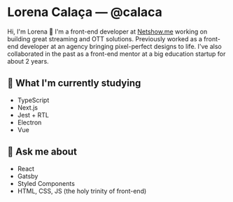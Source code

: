 # Lorena Calaça — @calaca

Hi, I'm Lorena :wave: I'm a front-end developer at [Netshow.me](https://netshow.me/) working on building great streaming and OTT solutions. Previously worked as a front-end developer at an agency bringing pixel-perfect designs to life. I've also collaborated in the past as a front-end mentor at a big education startup for about 2 years.

## 🌱 What I'm currently studying
- TypeScript
- Next.js
- Jest + RTL
- Electron
- Vue

## 💬 Ask me about
- React
- Gatsby
- Styled Components
- HTML, CSS, JS (the holy trinity of front-end)

<!--
**calaca/calaca** is a ✨ _special_ ✨ repository because its `README.md` (this file) appears on your GitHub profile.

Here are some ideas to get you started:

- 🔭 I’m currently working on ...
- 🌱 I’m currently learning ...
- 👯 I’m looking to collaborate on ...
- 🤔 I’m looking for help with ...
- 💬 Ask me about ...
- 📫 How to reach me: ...
- 😄 Pronouns: ...
- ⚡ Fun fact: ...
-->
